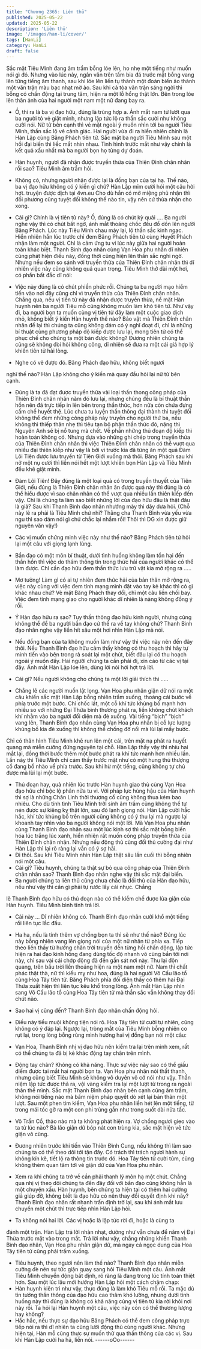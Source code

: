 ```yaml
---
title: "Chương 2365: Liên thủ"
published: 2025-05-22
updated: 2025-05-22
description: 'Liên thủ'
image: '/images/han-li/cover/'
tags: [HanLi]
category: HanLi
draft: false
---
```


Sắc mặt Tiêu Minh đang âm trầm bỗng lóe lên, ho nhẹ một tiếng
như muốn nói gì đó.
Nhưng vào lúc này, ngân văn trên tấm bia đá trước mặt bỗng
vang lên từng tiếng âm thanh, sau khi lóe lên liền tụ thành một
đoàn biến ảo thành một văn trận màu bạc nhạt mờ ảo.
Sau khi cả tòa văn trận sáng ngời thì bỗng có chấn động tại trung
tâm, hiện ra một lỗ hổng thật lớn.
Bên trong lóe lên thân ảnh của hai người một nam một nữ đang
bay ra.
- Ồ, thì ra là ba vị đạo hữu, đúng là trùng hợp a.
Ánh mắt nam tử lướt qua ba người tỏ vẻ giật mình, nhưng lập tức
lộ ra thần sắc cười như không cười nói.
Nữ tử bên cạnh thì vẻ mặt ngoài ý muốn nhìn tới ba người Tiêu
Minh, thần sắc lộ vẻ cảnh giác.
Hai người vừa đi ra hiển nhiên chính là Hàn Lập cùng Băng
Phách tiên tử.
Sắc mặt ba người Tiêu Minh sau một hồi đại biến thì liếc mắt nhìn
nhau. Tình hình trước mắt như vậy chính là kết quả xấu nhất mà
ba người bọn họ từng dự đoán.
- Hàn huynh, ngươi đã nhận được truyền thừa của Thiên Đỉnh
chân nhân rồi sao?
Tiêu Minh âm trầm hỏi.

- Không có, nhưng người nhận được lại là đồng bạn của tại hạ.
Thế nào, ba vị đạo hữu không có ý kiến gì chứ?
Hàn Lập mỉm cười hỏi một câu hời hợt. truyện được dịch tại
4vn.eu
Cho dù hắn có mở miệng phủ nhận thì đối phương cũng tuyệt đối
không thể nào tin, vậy nên cứ thừa nhận cho xong.
- Cái gì? Chính là vị tiên tử này? Ồ, đúng là có chút kỳ quái ….
Ba người nghe vậy thì có chút bất ngờ, ánh mắt thoáng chốc đều
đổ dồn lên người Băng Phách.
Lúc này Tiêu Minh chau mày lại, lộ thần sắc kinh ngạc. Hiển nhiên
hắn lúc trước chỉ đem Băng Phách tiên tử cùng Huyết Phách
nhận làm một người. Chỉ là cảm ứng tu vi lúc này giữa hai người
hoàn toàn khác biệt.
Thanh Bình đạo nhân cùng Vạn Hoa phu nhân dĩ nhiên cũng phát
hiện điều này, đồng thời cũng hiện lên thần sắc nghi ngờ. Nhưng
nếu đem so sánh với truyền thừa của Thiên Đỉnh chân nhân thì dĩ
nhiên việc này cũng không quá quan trọng.
Tiêu Minh thở dài một hơi, có phần bất đắc dĩ nói:
- Việc này đúng là có chút phiền phức rồi. Chúng ta ba người mạo
hiểm tiến vào nơi đây cũng chỉ vì truyền thừa của Thiên Đỉnh
chân nhân. Chẳng qua, nếu vị tiên tử này đã nhận được truyền
thừa, nể mặt Hàn huynh nên ba người Tiêu mỗ cũng không muốn
làm khó tiên tử. Như vậy đi, ba người bọn ta muốn cùng vị tiên tử
đây làm một cuộc giao dịch nhỏ, không biết ý kiến Hàn huynh thế
nào? Bảo vật mà Thiên Đỉnh chân nhân để lại thì chúng ta cũng
không dám có ý nghĩ đoạt đi, chỉ là những bí thuật cùng phương
pháp độ kiếp được lưu lại, mong tiên tử có thể phục chế cho
chúng ta một bản được không? Đương nhiên chúng ta cũng sẽ
không đòi hỏi không công, dĩ nhiên sẽ đưa ra một cái giá hợp lý
khiến tiên tử hài lòng.
- Nghe có vẻ được đó. Băng Phách đạo hữu, không biết ngươi

nghĩ thế nào?
Hàn Lập không cho ý kiến mà quay đầu hỏi lại nữ tử bên cạnh.
- Đúng là ta đã đạt được truyền thừa vài loại thần thong công
pháp của Thiên Đỉnh chân nhân năm đó lưu lại, nhưng chúng đều
là bí thuật thần hồn nên đã trực tiếp in lên bên trong thần thức,
hơn nữa còn chứa đựng cấm chế huyết thệ. Lúc chưa tu luyện
thần thông đại thành thì tuyệt đối không thể đem những công
pháp này truyền cho người thứ ba, nếu không thì thiếp thân nhẹ
thì tiêu tan bộ phận thần thức đó, nặng thì Nguyên Anh sẽ bị nổ
tung mà chết. Về phần những thủ đoạn độ kiếp thì hoàn toàn
không có. Nhưng dựa vào những ghi chép trong truyền thừa của
Thiên Đỉnh chân nhân thì việc Thiên Đỉnh chân nhân có thể vượt
qua nhiều đại thiên kiếp như vậy là bởi vì trước kia đã từng ăn
một quả Đàm Lôi Tiên được lưu truyền từ Tiên Giới xuống mà
thôi.
Băng Phách sau khi nở một nụ cười thì liền nói hết một lượt khiến
bọn Hàn Lập và Tiêu Minh đều khẽ giật mình.
- Đàm Lôi Tiên! Đây đúng là một loại quả có trong truyền thuyết
của Tiên Giới, nếu đúng là Thiên Đỉnh chân nhân ăn được quả
này thì đúng là có thể hiểu được vì sao chân nhân có thể vượt
qua nhiều lần thiên kiếp đến vậy. Chỉ là chúng ta làm sao biết
những lời của đạo hữu đâu là thật đâu là giả?
Sau khi Thanh Bình đạo nhân nhướng mày thì dây dưa hỏi. (Chỗ
này lẽ ra phải là Tiêu Minh chứ nhỉ? Thằng cha Thanh Bình vừa
yếu vừa ngu thì sao dám nói gì chứ chắc lại nhầm rồi! Thôi thì DG
xin được giữ nguyên văn vậy!)
- Các vị muốn chứng minh việc này như thế nào?
Băng Phách tiên tử hỏi lại một câu với giọng lạnh lùng.
- Bần đạo có một môn bí thuật, dưới tình huống không làm tổn hại
đến thần hồn thì việc do thám thông tin trong thức hải của người
khác có thể làm được. Chỉ cần đạo hữu đem thần thức lưu trữ vật
kia mở rộng ra …..

- Mơ tưởng! Làm gì có ai tự nhiên đem thức hải của bản thân mở
rộng ra, việc này cùng với việc đem tính mạng mình đặt vào tay
kẻ khác thì có gì khác nhau chứ?
Vẻ mặt Băng Phách thay đổi, chỉ một câu liền chối bay.
Việc đem tính mạng giao cho người khác dĩ nhiên là nàng không
đồng ý rồi.
- Ý Hàn đạo hữu ra sao? Tuy thần thông đạo hữu kinh người,
nhưng cũng không thể để ba người bần đạo cứ thế ra về tay
không chứ?
Thanh Bình đạo nhân nghe vậy liền hít sâu một hơi nhìn Hàn Lập
mà nói.
- Nếu đồng bạn của ta không muốn làm như vậy thì việc này nên
đến đây thôi. Nếu Thanh Bình đạo hữu cảm thấy không có thu
hoạch thì hãy tự mình tiến vào bên trong rà soát lại một chút, biết
đâu lại có thu hoạch ngoài ý muốn đấy. Hai người chúng ta cần
phải đi, xin cáo từ các vị tại đây.
Ánh mắt Hàn Lập lóe lên, dùng lời nói hời hợt trả lời.
- Cái gì? Nếu ngươi không cho chúng ta một lời giải thích thì …..
- Chẳng lẽ các người muốn lật lọng.
Vạn Hoa phu nhân giận dữ nói ra một câu khiến sắc mặt Hàn Lập
bỗng nhiên trầm xuống, thoáng cái bước về phía trước một bước.
Chỉ chốc lát, một cỗ khí tức khủng bố mạnh hơn nhiều so với
những Đại Thừa bình thường phát ra, liền không chút khách khí
nhằm vào ba người đối diện mà đè xuống.
Vài tiếng “bịch” “bịch” vang lên, Thanh Bình đạo nhân cùng Vạn
Hoa phu nhân bị cỗ lực lượng khủng bố kia đè xuống thì không
thể chống đỡ nổi mà lùi lại mấy bước.

Chỉ có thân hình Tiêu Minh khẽ run lên một cái, trên mặt nạ phát
ra huyết quang mà miễn cưỡng đứng nguyên tại chỗ.
Hàn Lập thấy vậy thì nhíu hai mắt lại, đồng thời bước thêm một
bước phát ra khí tức mạnh hơn nhiều lần.
Lần này thì Tiêu Minh chỉ cảm thấy trước mặt như có một hung
thú thượng cổ đang bổ nhào về phía trước. Sau khi hừ một tiếng,
cũng không tự chủ được mà lùi lại một bước.
- Thủ đoạn hay, quả nhiên lúc trước Hàn huynh giao thủ cùng Vạn
Hoa đạo hữu chỉ bộc lộ phân nửa tu vi. Với pháp lực hùng hậu
của Hàn huynh thì sợ là những Chân Linh thời thượng cổ cũng
không thua kém bao nhiêu.
Cho dù tính tình Tiêu Minh trời sinh âm trầm cũng không thể tự
nén được sự kiêng kỵ thật lớn, sau đó lạnh giọng nói.
Hàn Lập cười hắc hắc, khí tức khủng bố trên người cũng không
có ý thu lại mà ngược lại khoanh tay nhìn vào ba người không nói
một lời.
Mà Vạn Hoa phu nhân cùng Thanh Bình đạo nhân sau một lúc
kinh sợ thì sắc mặt bỗng biến hóa lúc trắng lúc xanh, hiển nhiên
rất muốn công pháp truyền thừa của Thiên Đỉnh chân nhân.
Nhưng nếu động thủ cùng đối thủ cường đại như Hàn Lập thì lại
rõ ràng lại vẫn có ý sợ hãi.
- Đi thôi.
Sau khi Tiêu Minh nhìn Hàn Lập thật sâu lần cuối thì bỗng nhiên
nói một câu.
- Cái gì? Tiêu huynh, chúng ta thật sự bỏ qua công pháp của
Thiên Đỉnh chân nhân sao?
Thanh Bình đạo nhân nghe vậy thì sắc mặt đại biến.
- Ba người chúng ta liên thủ cũng chưa chắc là đối thủ của Hàn
đạo hữu, nếu như vậy thì cần gì phải tự rước lấy cái nhục. Chẳng

lẽ Thanh Bình đạo hữu có thủ đoạn nào có thể kiềm chế được lửa
giận của Hàn huynh.
Tiêu Minh bình tĩnh trả lời.
- Cái này … Dĩ nhiên không có.
Thanh Bình đạo nhân cười khổ một tiếng rồi liên tục lắc đầu.
- Ha ha, nếu là tính thêm vợ chồng bọn ta thì sẽ như thế nào?
Đúng lúc này bỗng nhiên vang lên giọng nói của một nữ nhân từ
phía xa. Tiếp theo liền thấy từ hướng chân trời truyền đến từng
hồi chấn động, lập tức hiện ra hai đạo kinh hồng đang dùng tốc
độ nhanh vô cùng bắn tới nơi này, chỉ sau vài cái chớp động đã
đến gần sát nơi này.
Thu lại độn quang, trên bầu trời liền thoáng hiện ra một nam một
nữ.
Nam thì chất phác thật thà, nữ thì kiều mỵ như hoa, đúng là hai
người Vô Cấu lão tổ cùng Hoa Tây tiên tử.
Băng Phách phía đối diện thấy có thêm hai Đại Thừa xuất hiện thì
liên tục kêu khổ trong lòng.
Ánh mắt Hàn Lập nhìn sang Vô Cấu lão tổ cùng Hoa Tây tiên tử
mà thần sắc vẫn không thay đổi chút nào.
- Sao hai vị cũng đến?
Thanh Bình đạo nhân chấn động hỏi.
- Điều này tiểu muội không tiện nói rõ.
Hoa Tây tiên tử cười tự nhiên, cũng không có ý đáp lại.
Ngược lại, tròng mắt của Tiêu Minh bỗng nhiên co rụt lại, trong
lòng bỗng rùng mình hướng hai vị đồng bạn nói một câu:

- Vạn Hoa, Thanh Bình nhị vị đạo hữu nên kiểm tra lại trên mình
xem, rất có thể chúng ta đã bị kẻ khác động tay chân trên mình.
- Động tay chân? Không có khả năng. Thực sự việc này sao có
thể giấu diếm được tai mắt hai người bọn ta.
Vạn Hoa phu nhân nói thất thanh, nhưng cũng biết Tiêu Minh sẽ
không vô duyên vô cớ nói như vậy. Thần niệm lập tức được thả
ra, vội vàng kiểm tra lại một lượt từ trong ra ngoài thân thể mình.
Sắc mặt Thanh Bình đạo nhân bên cạnh cũng âm trầm, không nói
tiếng nào mà bấm niệm pháp quyết dò xét lại bản thân một lượt.
Sau một phen tìm kiếm, Vạn Hoa phu nhân liền hét lên một tiếng,
từ trong mái tóc gỡ ra một con phi trùng gần như trong suốt dài
nửa tấc.
- Vô Trần Cổ, thảo nào mà ta không phát hiện ra. Vợ chồng ngươi
gieo vào ta từ lúc nào?
Bà lão giận dữ bóp nát con trùng kia, sắc mặt hiện vẻ tức giận vô
cùng.
- Đương nhiên trước khi tiến vào Thiên Đình Cung, nếu không thì
làm sao chúng ta có thể theo dõi tới tận đây. Có trách thì trách
ngươi hành sự không kín kẽ, tiết lộ ra thông tin trước đó.
Hoa Tây tiên tử cười tủm, cũng không thèm quan tâm tới vẻ giận
dữ của Vạn Hoa phu nhân.
- Xem ra khi chúng ta trở về cần phải thanh lý môn hạ một chút.
Chẳng qua nhị vị theo dõi chúng ta đến đây đối với bần đạo cũng
không hẳn là một chuyện xấu. Hàn huynh, bên chúng ta hiện tại
có thêm hai cường giả giúp đỡ, không biết là đạo hữu có nên thay
đổi quyết định khi nãy?
Thanh Bình đạo nhân rất nhanh trấn định trở lại, sau khi ánh mắt
lưu chuyển một chút thì trực tiếp nhìn Hàn Lập hỏi.
- Ta không nói hai lời. Các vị hoặc là lập tức rời đi, hoặc là cùng ta

đánh một trận.
Hàn Lập trả lời nhàn nhạt, dường như vẫn chưa để năm vị Đại
Thừa trước mặt vào trong mắt.
Trả lời như vậy, chẳng những khiến Thanh Bình đạo nhân, Vạn
Hoa phu nhân giận dữ, mà ngay cả ngọc dung của Hoa Tây tiên
tử cũng phải trầm xuống.
- Tiêu huynh, theo ngươi nên làm thế nào?
Thanh Bình đạo nhân miễn cưỡng đè nén sự tức giận quay sang
hỏi Tiêu Minh một câu.
Ánh mắt Tiêu Minh chuyển động bất định, rõ ràng là đang trong
lúc tính toán thiệt hơn. Sau một lúc lâu mới hướng Hàn Lập hỏi
một cách chậm chạp:
- Hàn huynh kiên trì như vậy, thực đúng là làm khó Tiêu mỗ rồi. Ta
mặc dù tin tưởng thần thông của đạo hữu cao thâm khó lường,
nhưng dưới tình huống này thì đúng là không có khả năng cùng vị
tiên tử kia rời khỏi nơi này rồi. Ta hỏi lại Hàn huynh một câu, việc
này còn có thể thương lượng hay không?
- Hắc hắc, nếu thực sự đạo hữu Băng Phách có thể đem công
pháp trực tiếp nói ra thì dĩ nhiên ta cũng lười động thủ cùng người
khác. Nhưng hiện tại, Hàn mỗ cũng thực sự muốn thử qua thần
thông của các vị.
Sau khi Hàn Lập cười ha hả, liền nói.
------oOo------
